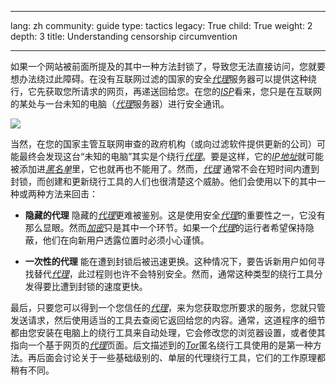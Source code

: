 

---

lang: zh
community: guide
type: tactics
legacy: True
child: True
weight: 2
depth: 3
title: Understanding censorship circumvention

---

如果一个网站被前面所提及的其中一种方法封锁了，导致您无法直接访问，您就要想办法绕过此障碍。在没有互联网过滤的国家的安全[*代理*](/zh/glossary#Proxy)服务器可以提供这种绕行，它先获取您所请求的网页，再递送回给您。在您的[*ISP*](/zh/glossary#ISP)看来，您只是在互联网的某处与一台未知的电脑（[*代理*](/zh/glossary#Proxy)服务器）进行安全通讯。

![](/sites/securitybkp.ngoinabox.org/security/files/img/2-en.png)

当然，在您的国家主管互联网审查的政府机构（或向过滤软件提供更新的公司）可能最终会发现这台“未知的电脑”其实是个绕行[*代理*](/zh/glossary#Proxy)。要是这样，它的[*IP地址*](/zh/glossary#IP_address)就可能被添加进[*黑名单*](/zh/glossary#Blacklist)里，它也就再也不能用了。然而，[*代理*](/zh/glossary#Proxy) 通常不会在短时间内遭到封锁，而创建和更新绕行工具的人们也很清楚这个威胁。他们会使用以下的其中一种或两种方法来回击：

- **隐藏的代理** 隐藏的[*代理*](/zh/glossary#Proxy)更难被鉴别。这是使用安全[*代理*](/zh/glossary#Proxy)的重要性之一，它没有那么显眼。然而[*加密*](/zh/glossary#Encryption)只是其中一个环节。如果一个[*代理*](/zh/glossary#Proxy)的运行者希望保持隐蔽，他们在向新用户透露位置时必须小心谨慎。
	
- **一次性的代理** 能在遭到封锁后被迅速更换。这种情况下，要告诉新用户如何寻找替代[*代理*](/zh/glossary#Proxy)，此过程则也许不会特别安全。然而，通常这种类型的绕行工具分发得要比遭到封锁的速度更快。
	
最后，只要您可以得到一个您信任的[*代理*](/zh/glossary#Proxy)，来为您获取您所要求的服务，您就只管发送请求，然后使用适当的工具去查阅它返回给您的内容。通常，这道程序的细节都由您安装在电脑上的绕行工具来自动处理，它会修改您的浏览器设置，或者使其指向一个基于网页的[*代理*](/zh/glossary#Proxy)页面。后文描述到的[*Tor*](/zh/glossary#Tor)匿名绕行工具使用的是第一种方法。再后面会讨论关于一些基础级别的、单层的代理绕行工具，它们的工作原理都稍有不同。


